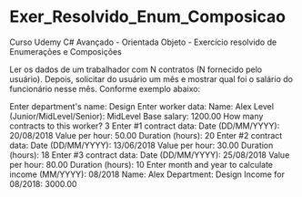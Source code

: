 # Exer_Resolvido_Enum_Composicao
Curso Udemy C# Avançado - Orientada Objeto - Exercício resolvido de Enumerações e Composições

Ler os dados de um trabalhador com N contratos (N fornecido pelo usuário). Depois, solicitar do usuário um mês e mostrar qual foi o salário do funcionário nesse mês. Conforme exemplo abaixo:

Enter department's name: Design
Enter worker data:
Name: Alex
Level (Junior/MidLevel/Senior): MidLevel
Base salary: 1200.00
How many contracts to this worker? 3
Enter #1 contract data:
Date (DD/MM/YYYY): 20/08/2018
Value per hour: 50.00
Duration (hours): 20
Enter #2 contract data:
Date (DD/MM/YYYY): 13/06/2018
Value per hour: 30.00
Duration (hours): 18
Enter #3 contract data:
Date (DD/MM/YYYY): 25/08/2018
Value per hour: 80.00
Duration (hours): 10
Enter month and year to calculate income (MM/YYYY): 08/2018
Name: Alex
Department: Design
Income for 08/2018: 3000.00

